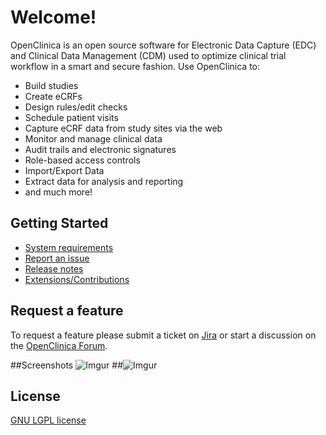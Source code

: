 # Welcome!

OpenClinica is an open source software for Electronic Data Capture (EDC) and Clinical Data Management (CDM) used to optimize clinical trial workflow in a smart and secure fashion. Use OpenClinica to:

- Build studies
- Create eCRFs
- Design rules/edit checks
- Schedule patient visits 
- Capture eCRF data from study sites via the web
- Monitor and manage clinical data
- Audit trails and electronic signatures
- Role-based access controls
- Import/Export Data
- Extract data for analysis and reporting
- and much more!

## Getting Started

- [System requirements](https://docs.openclinica.com/installation/system-requirements)
- [Report an issue](https://jira.openclinica.com/)
- [Release notes](https://docs.openclinica.com/release-notes)
- [Extensions/Contributions](https://community.openclinica.com/extensions)

## Request a feature

To request a feature please submit a ticket on [Jira](https://jira.openclinica.com/) or start a discussion on the [OpenClinica Forum](http://forums.openclinica.com).

##Screenshots
![Imgur](http://i.imgur.com/ACXj3L7.jpg "Home screen") 
##![Imgur](http://i.imgur.com/DqHQ05Z.jpg "Subject Matrix")



## License

[GNU LGPL license](https://www.openclinica.com/gnu-lgpl-open-source-license)

